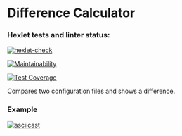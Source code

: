 # Difference Calculator

### Hexlet tests and linter status:

[![hexlet-check](https://github.com/y-brs/frontend-project-46/actions/workflows/hexlet-check.yml/badge.svg)](https://github.com/y-brs/frontend-project-46/actions/workflows/hexlet-check.yml)

[![Maintainability](https://api.codeclimate.com/v1/badges/6724b62164afb73abe0f/maintainability)](https://codeclimate.com/github/y-brs/frontend-project-46/maintainability)

[![Test Coverage](https://api.codeclimate.com/v1/badges/6724b62164afb73abe0f/test_coverage)](https://codeclimate.com/github/y-brs/frontend-project-46/test_coverage)

Compares two configuration files and shows a difference.

### Example

[![asciicast](https://asciinema.org/a/EEPbVUqgEm4kXyW7zG18sQZHg.svg)](https://asciinema.org/a/EEPbVUqgEm4kXyW7zG18sQZHg)
